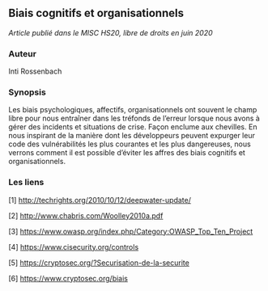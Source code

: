 ## Biais cognitifs et organisationnels
*Article publié dans le MISC HS20, libre de droits en juin 2020*

### Auteur
Inti Rossenbach

### Synopsis
Les biais psychologiques, affectifs, organisationnels ont souvent le champ libre pour nous entraîner dans les tréfonds de l’erreur lorsque nous avons à gérer des incidents et situations de crise. Façon enclume aux chevilles. En nous inspirant de la manière dont les développeurs peuvent expurger leur code des vulnérabilités les plus courantes et les plus dangereuses, nous verrons comment il est possible d’éviter les affres des biais cognitifs et organisationnels.

### Les liens
[1] http://techrights.org/2010/10/12/deepwater-update/

[2] http://www.chabris.com/Woolley2010a.pdf

[3] https://www.owasp.org/index.php/Category:OWASP_Top_Ten_Project

[4] https://www.cisecurity.org/controls

[5] https://cryptosec.org/?Securisation-de-la-securite

[6] https://www.cryptosec.org/biais